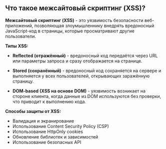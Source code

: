 ## Что такое межсайтовый скриптинг (XSS)?

**Межсайтовый скриптинг (XSS)** - это уязвимость безопасности веб-приложений, позволяющая злоумышленнику внедрять вредоносный JavaScript-код в страницы, которые просматривают другие пользователи. 


**Типы XSS:**

- **Reflected (отражённый)** - вредоносный код передаётся через URL или параметры запроса и сразу отображается на странице.

- **Stored (сохранённый)** - вредоносный код сохраняется на сервере и выполняется у всех пользователей, открывающих заражённую страницу.

- **DOM-based (XSS на основе DOM)** - уязвимость возникает на стороне клиента, когда данные из DOM используются без проверки, что приводит к выполнению кода.

**Способы защиты от XSS:**

- Валидация и экранирование
- Использование Content Security Policy (CSP)
- Использование HttpOnly cookies
- Обновление библиотек и зависимостей
- Использование безопасных API